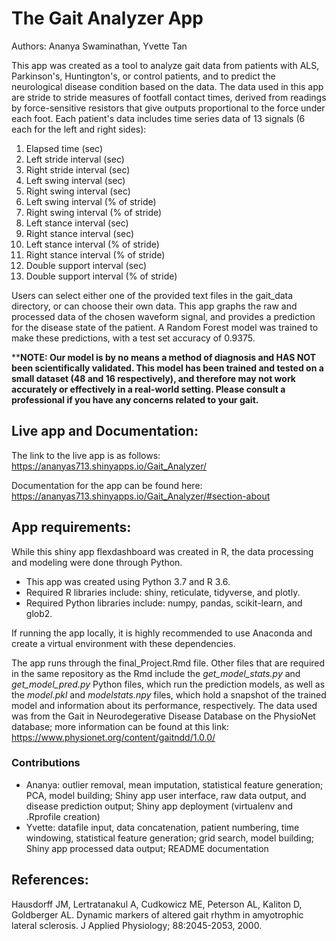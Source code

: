 # The Gait Analyzer App
Authors: Ananya Swaminathan, Yvette Tan

This app was created as a tool to analyze gait data from patients with ALS, Parkinson's, Huntington's, or control patients, and to predict the neurological disease condition based on the data. The data used in this app are stride to stride measures of footfall contact times, derived from readings by force-sensitive resistors that give outputs proportional to the force under each foot. Each patient's data includes time series data of 13 signals (6 each for  the left and right sides): 

1. Elapsed time (sec)
2. Left stride interval (sec)
3. Right stride interval (sec)
4. Left swing interval (sec)
5. Right swing interval (sec)
6. Left swing interval (% of stride)
7. Right swing interval (% of stride)
8. Left stance interval (sec)
9. Right stance interval (sec)
10. Left stance interval (% of stride)
11. Right stance interval (% of stride)
12. Double support interval (sec)
13. Double support interval (% of stride)

Users can select either one of the provided text files in the gait_data directory, or can choose their own data. This app graphs the raw and processed data of the chosen waveform signal, and provides a prediction for the disease state of the patient. A Random Forest model was trained to make these predictions, with a test set accuracy of 0.9375. 

****NOTE:
Our model is by no means a method of diagnosis and HAS NOT been scientifically validated. This model has been trained and tested on a small dataset (48 and 16 respectively), and therefore may not work accurately or effectively in a real-world setting. Please consult a professional if you have any concerns related to your gait.** 


## Live app and Documentation:
The link to the live app is as follows: https://ananyas713.shinyapps.io/Gait_Analyzer/

Documentation for the app can be found here: https://ananyas713.shinyapps.io/Gait_Analyzer/#section-about

## App requirements:
While this shiny app flexdashboard was created in R, the data processing and modeling were done through Python. 
- This app was created using Python 3.7 and R 3.6. 
- Required R libraries include: shiny, reticulate, tidyverse, and plotly. 
- Required Python libraries include: numpy, pandas, scikit-learn, and glob2. 

If running the app locally, it is highly recommended to use Anaconda and create a virtual environment with these dependencies. 

The app runs through the final_Project.Rmd file. Other files that are required in the same repository as the Rmd include the *get_model_stats.py* and *get_model_pred.py* Python files, which run the prediction models, as well as the *model.pkl* and *modelstats.npy* files, which hold a snapshot of the trained model and information about its performance, respectively. The data used was from the Gait in Neurodegerative Disease Database on the PhysioNet database; more information can be found at this link: https://www.physionet.org/content/gaitndd/1.0.0/

### Contributions
- Ananya: outlier removal, mean imputation, statistical feature generation; PCA, model building; Shiny app user interface, raw data output, and disease prediction output; Shiny app deployment (virtualenv and .Rprofile creation)
- Yvette: datafile input, data concatenation, patient numbering, time windowing, statistical feature generation; grid search, model building; Shiny app processed data output; README documentation


## References: 
Hausdorff JM, Lertratanakul A, Cudkowicz ME, Peterson AL, Kaliton D, Goldberger AL. Dynamic markers of altered gait rhythm in amyotrophic lateral sclerosis. J Applied Physiology; 88:2045-2053, 2000.
